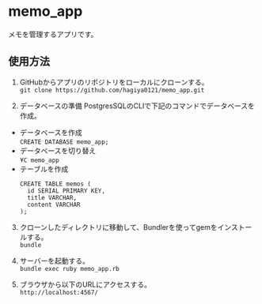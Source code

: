 # memo_app
メモを管理するアプリです。

## 使用方法
1. GitHubからアプリのリポジトリをローカルにクローンする。  
`git clone https://github.com/hagiya0121/memo_app.git`

2. データベースの準備
PostgresSQLのCLIで下記のコマンドでデータベースを作成。
* データベースを作成  
  `CREATE DATABASE memo_app;`
* データベースを切り替え  
  `¥C memo_app`
* テーブルを作成
  ```
  CREATE TABLE memos (
    id SERIAL PRIMARY KEY,
    title VARCHAR,
    content VARCHAR
  );
  ```

3. クローンしたディレクトリに移動して、Bundlerを使ってgemをインストールする。  
`bundle`

4. サーバーを起動する。  
`bundle exec ruby memo_app.rb`

5. ブラウザから以下のURLにアクセスする。  
`http://localhost:4567/`
